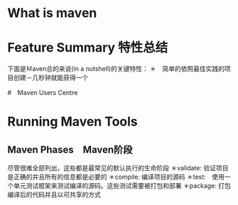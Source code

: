 # What is maven

# Feature Summary 特性总结
下面是Ｍaven总的来说(in a nutshell)的关键特性：
＊　简单的依照最佳实践的项目创建－几秒钟就能获得一个


#　Maven Users Centre

# Running Maven Tools
## Maven Phases　Maven阶段
尽管很难全部列出，这些都是最常见的默认执行的生命阶段
＊validate: 验证项目是正确的并且所有的信息都是必要的
＊compile: 编译项目的源码
＊test:　使用一个单元测试框架来测试编译的源码。这些测试需要被打包和部署
＊package: 打包编译后的代码并且以可共享的方式　